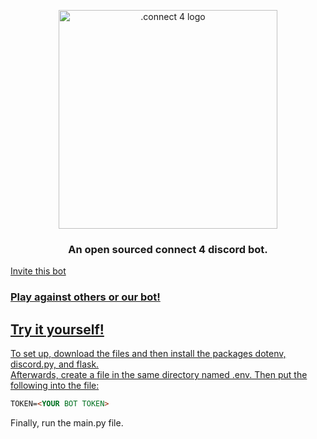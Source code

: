 <p align="center">
   <img src="https://i.imgur.com/VXyhDy2.png" width="350" alt=".connect 4 logo">
</p>
<h3 align="center">
   An open sourced connect 4 discord bot.
</h3>
<a href="https://discord.com/api/oauth2/authorize?client_id=837837082948534272&permissions=519232&scope=bot">Invite this bot
  
### Play against others or our bot!

## Try it yourself!
To set up, download the files and then install the packages dotenv, discord.py, and flask.  
Afterwards, create a file in the same directory named .env. Then put the following into the file:

```markdown
TOKEN=<YOUR BOT TOKEN>
```
Finally, run the main.py file.
